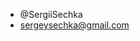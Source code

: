 - @SergiiSechka
- sergeysechka@gmail.com

<!---
SergiiSechka/SergiiSechka is a ✨ special ✨ repository because its `README.md` (this file) appears on your GitHub profile.
You can click the Preview link to take a look at your changes.
--->
